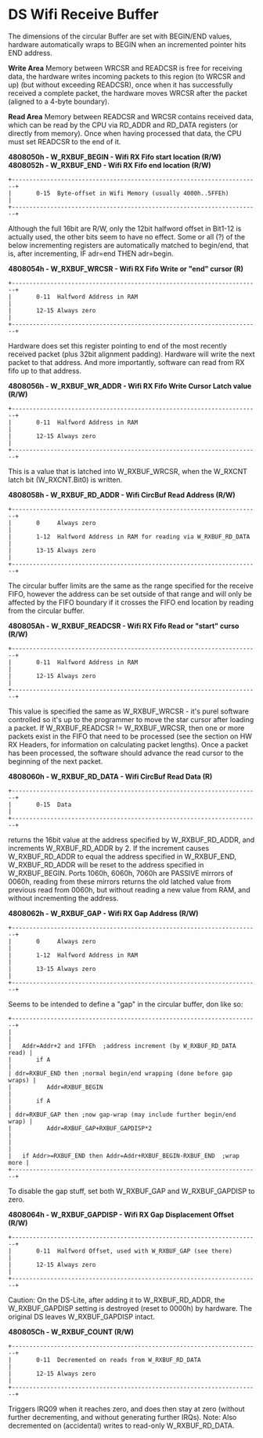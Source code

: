 # DS Wifi Receive Buffer


The dimensions of the circular Buffer are set with BEGIN/END values,
hardware automatically wraps to BEGIN when an incremented pointer hits
END address.

**Write Area**
Memory between WRCSR and READCSR is free for receiving data, the
hardware writes incoming packets to this region (to WRCSR and up) (but
without exceeding READCSR), once when it has successfully received a
complete packet, the hardware moves WRCSR after the packet (aligned to a
4-byte boundary).

**Read Area**
Memory between READCSR and WRCSR contains received data, which can be
read by the CPU via RD_ADDR and RD_DATA registers (or directly from
memory). Once when having processed that data, the CPU must set READCSR
to the end of it.

**4808050h - W_RXBUF_BEGIN - Wifi RX Fifo start location (R/W)**
**4808052h - W_RXBUF_END - Wifi RX Fifo end location (R/W)**

```
+-----------------------------------------------------------------------+
|       0-15  Byte-offset in Wifi Memory (usually 4000h..5FFEh)         |
+-----------------------------------------------------------------------+
```

Although the full 16bit are R/W, only the 12bit halfword offset in
Bit1-12 is actually used, the other bits seem to have no effect.
Some or all (?) of the below incrementing registers are automatically
matched to begin/end, that is, after incrementing, IF adr=end THEN
adr=begin.

**4808054h - W_RXBUF_WRCSR - Wifi RX Fifo Write or \"end\" cursor (R)**

```
+-----------------------------------------------------------------------+
|       0-11  Halfword Address in RAM                                   |
|       12-15 Always zero                                               |
+-----------------------------------------------------------------------+
```

Hardware does set this register pointing to end of the most recently
received packet (plus 32bit alignment padding). Hardware will write the
next packet to that address. And more importantly, software can read
from RX fifo up to that address.

**4808056h - W_RXBUF_WR_ADDR - Wifi RX Fifo Write Cursor Latch value
(R/W)**

```
+-----------------------------------------------------------------------+
|       0-11  Halfword Address in RAM                                   |
|       12-15 Always zero                                               |
+-----------------------------------------------------------------------+
```

This is a value that is latched into W_RXBUF_WRCSR, when the W_RXCNT
latch bit (W_RXCNT.Bit0) is written.

**4808058h - W_RXBUF_RD_ADDR - Wifi CircBuf Read Address (R/W)**

```
+-----------------------------------------------------------------------+
|       0     Always zero                                               |
|       1-12  Halfword Address in RAM for reading via W_RXBUF_RD_DATA   |
|       13-15 Always zero                                               |
+-----------------------------------------------------------------------+
```

The circular buffer limits are the same as the range specified for the
receive FIFO, however the address can be set outside of that range and
will only be affected by the FIFO boundary if it crosses the FIFO end
location by reading from the circular buffer.

**480805Ah - W_RXBUF_READCSR - Wifi RX Fifo Read or \"start\" curso
(R/W)**

```
+-----------------------------------------------------------------------+
|       0-11  Halfword Address in RAM                                   |
|       12-15 Always zero                                               |
+-----------------------------------------------------------------------+
```

This value is specified the same as W_RXBUF_WRCSR - it\'s purel
software controlled so it\'s up to the programmer to move the star
cursor after loading a packet. If W_RXBUF_READCSR != W_RXBUF_WRCSR, then
one or more packets exist in the FIFO that need to be processed (see the
section on HW RX Headers, for information on calculating packet
lengths). Once a packet has been processed, the software should advance
the read cursor to the beginning of the next packet.

**4808060h - W_RXBUF_RD_DATA - Wifi CircBuf Read Data (R)**

```
+-----------------------------------------------------------------------+
|       0-15  Data                                                      |
+-----------------------------------------------------------------------+
```

returns the 16bit value at the address specified by W_RXBUF_RD_ADDR, and
increments W_RXBUF_RD_ADDR by 2. If the increment causes W_RXBUF_RD_ADDR
to equal the address specified in W_RXBUF_END, W_RXBUF_RD_ADDR will be
reset to the address specified in W_RXBUF_BEGIN.
Ports 1060h, 6060h, 7060h are PASSIVE mirrors of 0060h, reading from
these mirrors returns the old latched value from previous read from
0060h, but without reading a new value from RAM, and without
incrementing the address.

**4808062h - W_RXBUF_GAP - Wifi RX Gap Address (R/W)**

```
+-----------------------------------------------------------------------+
|       0     Always zero                                               |
|       1-12  Halfword Address in RAM                                   |
|       13-15 Always zero                                               |
+-----------------------------------------------------------------------+
```

Seems to be intended to define a \"gap\" in the circular buffer, don
like so:

```
+-----------------------------------------------------------------------+
|                                                                       |
|   Addr=Addr+2 and 1FFEh  ;address increment (by W_RXBUF_RD_DATA read) |
|       if A                                                            |
| ddr=RXBUF_END then ;normal begin/end wrapping (done before gap wraps) |
|          Addr=RXBUF_BEGIN                                             |
|       if A                                                            |
| ddr=RXBUF_GAP then ;now gap-wrap (may include further begin/end wrap) |
|          Addr=RXBUF_GAP+RXBUF_GAPDISP*2                               |
|                                                                       |
|   if Addr>=RXBUF_END then Addr=Addr+RXBUF_BEGIN-RXBUF_END  ;wrap more |
+-----------------------------------------------------------------------+
```

To disable the gap stuff, set both W_RXBUF_GAP and W_RXBUF_GAPDISP to
zero.

**4808064h - W_RXBUF_GAPDISP - Wifi RX Gap Displacement Offset (R/W)**

```
+-----------------------------------------------------------------------+
|       0-11  Halfword Offset, used with W_RXBUF_GAP (see there)        |
|       12-15 Always zero                                               |
+-----------------------------------------------------------------------+
```

Caution: On the DS-Lite, after adding it to W_RXBUF_RD_ADDR, the
W_RXBUF_GAPDISP setting is destroyed (reset to 0000h) by hardware. The
original DS leaves W_RXBUF_GAPDISP intact.

**480805Ch - W_RXBUF_COUNT (R/W)**

```
+-----------------------------------------------------------------------+
|       0-11  Decremented on reads from W_RXBUF_RD_DATA                 |
|       12-15 Always zero                                               |
+-----------------------------------------------------------------------+
```

Triggers IRQ09 when it reaches zero, and does then stay at zero (without
further decrementing, and without generating further IRQs).
Note: Also decremented on (accidental) writes to read-only
W_RXBUF_RD_DATA.



